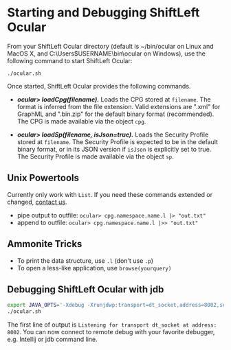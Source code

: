 # Starting and Debugging ShiftLeft Ocular

From your ShiftLeft Ocular directory (default is ~/bin/ocular on Linux and MacOS X, and C:\Users\$USERNAME\bin\ocular on Windows), use the following command to start ShiftLeft Ocular: 

```
./ocular.sh
```

Once started, ShiftLeft Ocular provides the following commands.

* ***ocular> loadCpg(filename).*** Loads the CPG stored
     at `filename`. The format is inferred from the file
     extension. Valid extensions are ".xml" for GraphML and ".bin.zip"
     for the default binary format (recommended). The CPG is made
     available via the object `cpg`.
     
* ***ocular> loadSp(filename, isJson=true).*** Loads the Security Profile 
     stored at `filename`. The Security Profile is expected to be in the default
     binary format, or in its JSON version if `isJson` is explicitly
     set to true. The Security Profile is made available via the object `sp`.

## Unix Powertools

Currently only work with `List`. If you need these commands extended or changed, [contact us](https://www.shiftleft.io/contact/).

* pipe output to outfile: `ocular> cpg.namespace.name.l |> "out.txt"`
* append to outfile: `ocular> cpg.namespace.name.l |>> "out.txt"`

## Ammonite Tricks

* To print the data structure, use `.l` (don't use `.p`)
* To open a less-like application, use `browse(yourquery)` 


## Debugging ShiftLeft Ocular with jdb

```bash
export JAVA_OPTS='-Xdebug -Xrunjdwp:transport=dt_socket,address=8002,server=y,suspend=n'
./ocular.sh
```
The first line of output is `Listening for transport dt_socket at address: 8002`. You can now connect to remote debug with your favorite debugger, e.g. Intellij or jdb command line.
